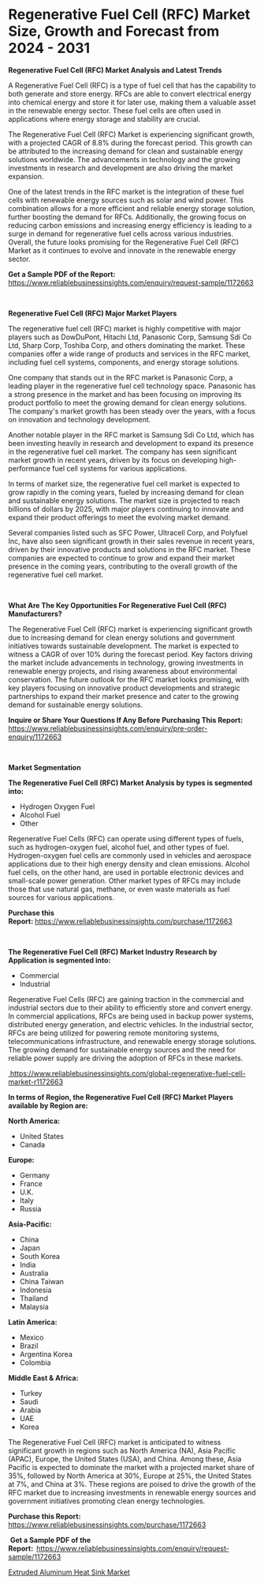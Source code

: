 <p><h1>Regenerative Fuel Cell (RFC) Market Size, Growth and Forecast from 2024 - 2031</h1></p><p><strong>Regenerative Fuel Cell (RFC) Market Analysis and Latest Trends</strong></p>
<p><p>A Regenerative Fuel Cell (RFC) is a type of fuel cell that has the capability to both generate and store energy. RFCs are able to convert electrical energy into chemical energy and store it for later use, making them a valuable asset in the renewable energy sector. These fuel cells are often used in applications where energy storage and stability are crucial.</p><p>The Regenerative Fuel Cell (RFC) Market is experiencing significant growth, with a projected CAGR of 8.8% during the forecast period. This growth can be attributed to the increasing demand for clean and sustainable energy solutions worldwide. The advancements in technology and the growing investments in research and development are also driving the market expansion.</p><p>One of the latest trends in the RFC market is the integration of these fuel cells with renewable energy sources such as solar and wind power. This combination allows for a more efficient and reliable energy storage solution, further boosting the demand for RFCs. Additionally, the growing focus on reducing carbon emissions and increasing energy efficiency is leading to a surge in demand for regenerative fuel cells across various industries. Overall, the future looks promising for the Regenerative Fuel Cell (RFC) Market as it continues to evolve and innovate in the renewable energy sector.</p></p>
<p><strong>Get a Sample PDF of the Report:&nbsp;</strong> <a href="https://www.reliablebusinessinsights.com/enquiry/request-sample/1172663">https://www.reliablebusinessinsights.com/enquiry/request-sample/1172663</a></p>
<p>&nbsp;</p>
<p><strong>Regenerative Fuel Cell (RFC) Major Market Players</strong></p>
<p><p>The regenerative fuel cell (RFC) market is highly competitive with major players such as DowDuPont, Hitachi Ltd, Panasonic Corp, Samsung Sdi Co Ltd, Sharp Corp, Toshiba Corp, and others dominating the market. These companies offer a wide range of products and services in the RFC market, including fuel cell systems, components, and energy storage solutions.</p><p>One company that stands out in the RFC market is Panasonic Corp, a leading player in the regenerative fuel cell technology space. Panasonic has a strong presence in the market and has been focusing on improving its product portfolio to meet the growing demand for clean energy solutions. The company's market growth has been steady over the years, with a focus on innovation and technology development.</p><p>Another notable player in the RFC market is Samsung Sdi Co Ltd, which has been investing heavily in research and development to expand its presence in the regenerative fuel cell market. The company has seen significant market growth in recent years, driven by its focus on developing high-performance fuel cell systems for various applications.</p><p>In terms of market size, the regenerative fuel cell market is expected to grow rapidly in the coming years, fueled by increasing demand for clean and sustainable energy solutions. The market size is projected to reach billions of dollars by 2025, with major players continuing to innovate and expand their product offerings to meet the evolving market demand.</p><p>Several companies listed such as SFC Power, Ultracell Corp, and Polyfuel Inc, have also seen significant growth in their sales revenue in recent years, driven by their innovative products and solutions in the RFC market. These companies are expected to continue to grow and expand their market presence in the coming years, contributing to the overall growth of the regenerative fuel cell market.</p></p>
<p>&nbsp;</p>
<p><strong>What Are The Key Opportunities For Regenerative Fuel Cell (RFC) Manufacturers?</strong></p>
<p><p>The Regenerative Fuel Cell (RFC) market is experiencing significant growth due to increasing demand for clean energy solutions and government initiatives towards sustainable development. The market is expected to witness a CAGR of over 10% during the forecast period. Key factors driving the market include advancements in technology, growing investments in renewable energy projects, and rising awareness about environmental conservation. The future outlook for the RFC market looks promising, with key players focusing on innovative product developments and strategic partnerships to expand their market presence and cater to the growing demand for sustainable energy solutions.</p></p>
<p><strong>Inquire or Share Your Questions If Any Before Purchasing This Report:</strong> <a href="https://www.reliablebusinessinsights.com/enquiry/pre-order-enquiry/1172663">https://www.reliablebusinessinsights.com/enquiry/pre-order-enquiry/1172663</a></p>
<p>&nbsp;</p>
<p><strong>Market Segmentation</strong></p>
<p><strong>The Regenerative Fuel Cell (RFC) Market Analysis by types is segmented into:</strong></p>
<p><ul><li>Hydrogen Oxygen Fuel</li><li>Alcohol Fuel</li><li>Other</li></ul></p>
<p><p>Regenerative Fuel Cells (RFC) can operate using different types of fuels, such as hydrogen-oxygen fuel, alcohol fuel, and other types of fuel. Hydrogen-oxygen fuel cells are commonly used in vehicles and aerospace applications due to their high energy density and clean emissions. Alcohol fuel cells, on the other hand, are used in portable electronic devices and small-scale power generation. Other market types of RFCs may include those that use natural gas, methane, or even waste materials as fuel sources for various applications.</p></p>
<p><strong>Purchase this Report:&nbsp;</strong><a href="https://www.reliablebusinessinsights.com/purchase/1172663">https://www.reliablebusinessinsights.com/purchase/1172663</a></p>
<p>&nbsp;</p>
<p><strong>The Regenerative Fuel Cell (RFC) Market Industry Research by Application is segmented into:</strong></p>
<p><ul><li>Commercial</li><li>Industrial</li></ul></p>
<p><p>Regenerative Fuel Cells (RFC) are gaining traction in the commercial and industrial sectors due to their ability to efficiently store and convert energy. In commercial applications, RFCs are being used in backup power systems, distributed energy generation, and electric vehicles. In the industrial sector, RFCs are being utilized for powering remote monitoring systems, telecommunications infrastructure, and renewable energy storage solutions. The growing demand for sustainable energy sources and the need for reliable power supply are driving the adoption of RFCs in these markets.</p></p>
<p><a href="https://www.reliablebusinessinsights.com/global-regenerative-fuel-cell-market-r1172663">&nbsp;https://www.reliablebusinessinsights.com/global-regenerative-fuel-cell-market-r1172663</a></p>
<p><strong>In terms of Region, the Regenerative Fuel Cell (RFC) Market Players available by Region are:</strong></p>
<p>
    <p> <strong> North America: </strong>
        <ul>
            <li>United States</li>
            <li>Canada</li>
        </ul>
        </p> 
    <p> <strong> Europe: </strong>
        <ul>
            <li>Germany</li>
            <li>France</li>
            <li>U.K.</li>
            <li>Italy</li>
            <li>Russia</li>
        </ul>
        </p> 
    <p> <strong> Asia-Pacific: </strong>
        <ul>
            <li>China</li>
            <li>Japan</li>
            <li>South Korea</li>
            <li>India</li>
            <li>Australia</li>
            <li>China Taiwan</li>
            <li>Indonesia</li>
            <li>Thailand</li>
            <li>Malaysia</li>
        </ul>
        </p> 
    <p> <strong> Latin America: </strong>
        <ul>
            <li>Mexico</li>
            <li>Brazil</li>
            <li>Argentina Korea</li>
            <li>Colombia</li>
        </ul>
        </p> 
    <p> <strong> Middle East & Africa: </strong>
        <ul>
            <li>Turkey</li>
            <li>Saudi</li>
            <li>Arabia</li>
            <li>UAE</li>
            <li>Korea</li>
        </ul>
    </p>
    </p>
<p><p>The Regenerative Fuel Cell (RFC) market is anticipated to witness significant growth in regions such as North America (NA), Asia Pacific (APAC), Europe, the United States (USA), and China. Among these, Asia Pacific is expected to dominate the market with a projected market share of 35%, followed by North America at 30%, Europe at 25%, the United States at 7%, and China at 3%. These regions are poised to drive the growth of the RFC market due to increasing investments in renewable energy sources and government initiatives promoting clean energy technologies.</p></p>
<p><strong>Purchase this Report: </strong><a href="https://www.reliablebusinessinsights.com/purchase/1172663">https://www.reliablebusinessinsights.com/purchase/1172663</a></p>
<p>&nbsp;<strong>Get a Sample PDF of the Report:&nbsp;&nbsp;</strong><a href="https://www.reliablebusinessinsights.com/enquiry/request-sample/1172663">https://www.reliablebusinessinsights.com/enquiry/request-sample/1172663</a></p>
<p><strong></strong></p>
<p><p><a href="https://github.com/derrinmiltonellis35gcl/Market-Research-Report-List-3/blob/main/extruded-aluminum-heat-sink-market.md">Extruded Aluminum Heat Sink Market</a></p></p>